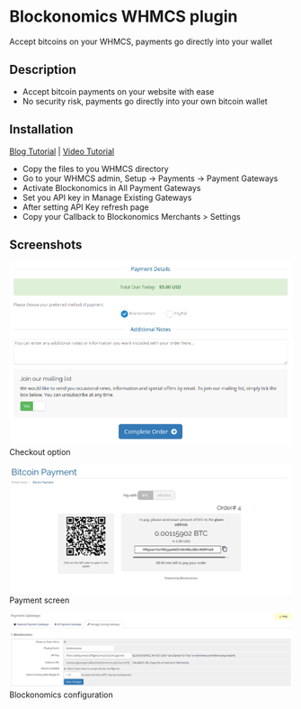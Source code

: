 # Blockonomics WHMCS plugin #
Accept bitcoins on your WHMCS, payments go directly into your wallet

## Description ##
- Accept bitcoin payments on your website with ease
- No security risk, payments go directly into your own bitcoin wallet

## Installation ##
[Blog Tutorial](https://blog.blockonomics.co/friendly-bitcoin-payments-for-web-hosting-businesses-using-whmcs-88de8eef4e81) | [Video Tutorial](https://www.youtube.com/watch?v=jORcxsV-OOg)

- Copy the files to you WHMCS directory
- Go to your WHMCS admin, Setup -> Payments -> Payment Gateways
- Activate Blockonomics in All Payment Gateways
- Set you API key in Manage Existing Gateways
- After setting API Key refresh page
- Copy your Callback to Blockonomics Merchants > Settings

## Screenshots ## 

![](screenshots/screenshot-1.png)     
Checkout option 

![](screenshots/screenshot-2.png)     
Payment screen   

![](screenshots/screenshot-3.png)   
Blockonomics configuration
 